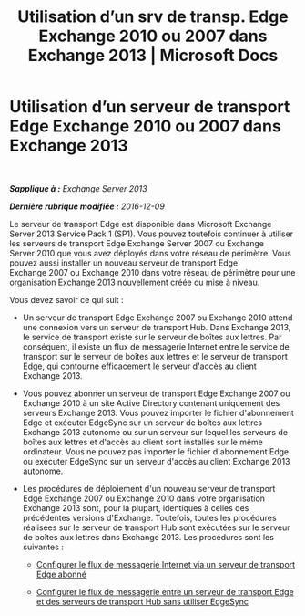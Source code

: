 ﻿---
title: 'Utilisation d’un srv de transp. Edge Exchange 2010 ou 2007 dans Exchange 2013 | Microsoft Docs'
TOCTitle: Utilisation d’un serveur de transport Edge Exchange 2010 ou 2007 dans Exchange 2013
ms:assetid: ce99b4bd-868c-4767-9009-e22c17ac0ac7
ms:mtpsurl: https://technet.microsoft.com/fr-fr/library/JJ150569(v=EXCHG.150)
ms:contentKeyID: 50479195
ms.date: 04/24/2018
mtps_version: v=EXCHG.150
ms.translationtype: HT
---

# Utilisation d’un serveur de transport Edge Exchange 2010 ou 2007 dans Exchange 2013

 

_**Sapplique à :** Exchange Server 2013_

_**Dernière rubrique modifiée :** 2016-12-09_

Le serveur de transport Edge est disponible dans Microsoft Exchange Server 2013 Service Pack 1 (SP1). Vous pouvez toutefois continuer à utiliser les serveurs de transport Edge Exchange Server 2007 ou Exchange Server 2010 que vous avez déployés dans votre réseau de périmètre. Vous pouvez aussi installer un nouveau serveur de transport Edge Exchange 2007 ou Exchange 2010 dans votre réseau de périmètre pour une organisation Exchange 2013 nouvellement créée ou mise à niveau.

Vous devez savoir ce qui suit :

  - Un serveur de transport Edge Exchange 2007 ou Exchange 2010 attend une connexion vers un serveur de transport Hub. Dans Exchange 2013, le service de transport existe sur le serveur de boîtes aux lettres. Par conséquent, il existe un flux de messagerie Internet entre le service de transport sur le serveur de boîtes aux lettres et le serveur de transport Edge, qui contourne efficacement le serveur d'accès au client Exchange 2013.

  - Vous pouvez abonner un serveur de transport Edge Exchange 2007 ou Exchange 2010 à un site Active Directory contenant uniquement des serveurs Exchange 2013. Vous pouvez importer le fichier d'abonnement Edge et exécuter EdgeSync sur un serveur de boîtes aux lettres Exchange 2013 autonome ou sur un serveur sur lequel les serveurs de boîtes aux lettres et d'accès au client sont installés sur le même ordinateur. Vous ne pouvez pas importer le fichier d'abonnement Edge ou exécuter EdgeSync sur un serveur d'accès au client Exchange 2013 autonome.

  - Les procédures de déploiement d'un nouveau serveur de transport Edge Exchange 2007 ou Exchange 2010 dans votre organisation Exchange 2013 sont, pour la plupart, identiques à celles des précédentes versions d'Exchange. Toutefois, toutes les procédures réalisées sur le serveur de transport Hub sont exécutées sur le serveur de boîtes aux lettres dans Exchange 2013. Les procédures sont les suivantes :
    
      - [Configurer le flux de messagerie Internet via un serveur de transport Edge abonné](https://go.microsoft.com/fwlink/p/?linkid=275859)
    
      - [Configurer le flux de messagerie entre un serveur de transport Edge et des serveurs de transport Hub sans utiliser EdgeSync](https://go.microsoft.com/fwlink/p/?linkid=276661)

